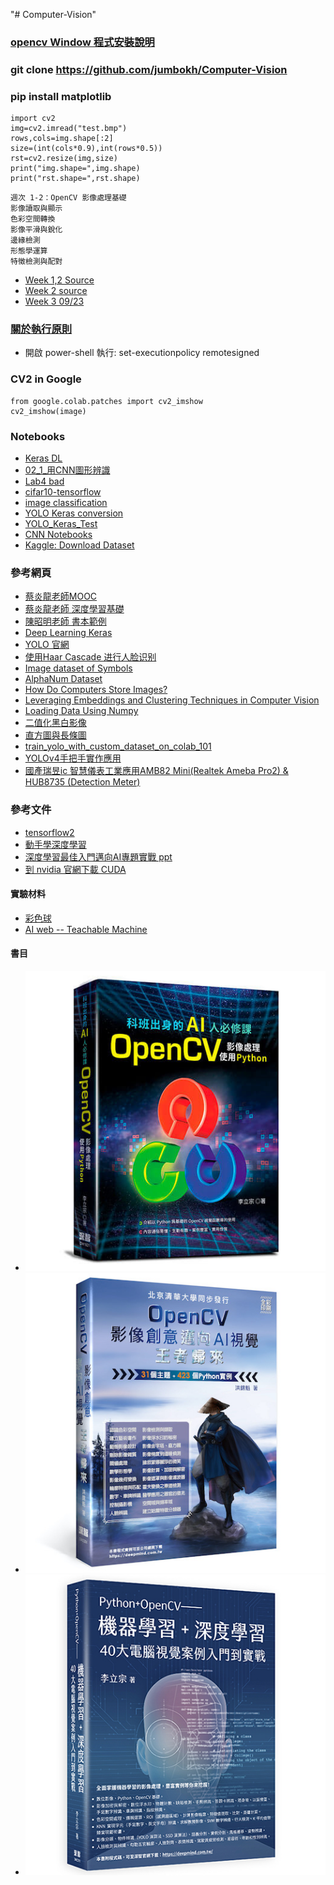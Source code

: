 "# Computer-Vision" 
### [opencv Window 程式安裝說明](https://github.com/jumbokh/Computer-Vision/blob/main/docs/opencv_windows.pdf)
### git clone https://github.com/jumbokh/Computer-Vision
### pip install matplotlib
```
import cv2
img=cv2.imread("test.bmp")
rows,cols=img.shape[:2]
size=(int(cols*0.9),int(rows*0.5))
rst=cv2.resize(img,size)
print("img.shape=",img.shape)
print("rst.shape=",rst.shape)
```
```
週次 1-2：OpenCV 影像處理基礎 
影像讀取與顯示 
色彩空間轉換 
影像平滑與銳化 
邊緣檢測 
形態學運算 
特徵檢測與配對
```
* [Week 1,2 Source](https://github.com/jumbokh/Computer-Vision/blob/main/sources/wk1-2.zip)
* [Week 2 source](https://github.com/jumbokh/Computer-Vision/blob/main/sources/0918.zip)
* [Week 3 09/23](https://github.com/jumbokh/Computer-Vision/tree/main/sources/0923)
### [關於執行原則](https://learn.microsoft.com/zh-tw/powershell/module/microsoft.powershell.core/about/about_execution_policies?view=powershell-7.3)
* 開啟 power-shell 執行: set-executionpolicy remotesigned
### CV2 in Google
```
from google.colab.patches import cv2_imshow
cv2_imshow(image)
```
### Notebooks
* [Keras DL](https://github.com/jumbokh/ML-Class/blob/main/notebooks/Ch20_Keras_DL.ipynb)
* [02_1_用CNN圖形辨識](https://github.com/jumbokh/Computer-Vision/blob/main/notebooks/02_1_%E7%94%A8CNN%E5%9C%96%E5%BD%A2%E8%BE%A8%E8%AD%98-%E9%82%84%E6%98%AFMNIST.ipynb)
* [Lab4 bad](https://github.com/jumbokh/ML-Class/blob/main/notebooks/Lab4_bad.ipynb)
* [cifar10-tensorflow](https://github.com/jumbokh/ML-Class/blob/main/notebooks/cifar10-tensorflow.ipynb)
* [image classification](https://github.com/jumbokh/csu1111-class/blob/main/computerVision/notebooks/image_classification.ipynb)
* [YOLO Keras conversion](https://github.com/jumbokh/nknu-class/blob/main/CNN/YOLO/08_05_YOLO_Keras_Conversion.ipynb)
* [YOLO_Keras_Test](https://github.com/jumbokh/nknu-class/blob/main/CNN/YOLO/08_06_YOLO_Keras_Test.ipynb)
* [CNN Notebooks](https://github.com/jumbokh/nknu-class/tree/main/CNN/notebooks)
* [Kaggle: Download Dataset](https://www.kaggle.com/code/surajdidwania/dataset-download)
### 參考網頁
* [蔡炎龍老師MOOC](https://github.com/yenlung/Deep-Learning-MOOC)
* [蔡炎龍老師 深度學習基礎](https://github.com/jumbokh/Deep-Learning-Basics)
* [陳昭明老師 書本範例](https://github.com/mc6666/DL_Book)
* [Deep Learning Keras](https://github.com/erhwenkuo/deep-learning-with-keras-notebooks)
* [YOLO 官網](https://pjreddie.com/darknet/yolo/)
* [使用Haar Cascade 进行人脸识别](https://blog.csdn.net/wutao1530663/article/details/78294349)
* [Image dataset of Symbols](https://www.kaggle.com/datasets/kentvejrupmadsen/letter-images-dataset?resource=download)
* [AlphaNum Dataset](https://www.kaggle.com/datasets/lopalp/alphanum)
* [How Do Computers Store Images?](https://www.analyticsvidhya.com/blog/2021/03/grayscale-and-rgb-format-for-storing-images/)
* [Leveraging Embeddings and Clustering Techniques in Computer Vision](https://blog.roboflow.com/embeddings-clustering-computer-vision-clip-umap/)
* [Loading Data Using Numpy](https://www.kaggle.com/code/thomasqazwsxedc/loading-data-using-numpy)
* [二值化黑白影像](https://steam.oxxostudio.tw/category/python/ai/opencv-threshold.html)
* [直方圖與長條圖](https://www.finereport.com/tw/data-analysis/how-to-make-histogram.html)
* [train_yolo_with_custom_dataset_on_colab_101](https://github.com/wallat/train_yolo_with_custom_dataset_on_colab_101/tree/master)
* [YOLOv4手把手實作應用](https://suyenting.github.io/post/yolov4-hands-on/)
* [國產瑞昱ic 智慧儀表工業應用AMB82 Mini(Realtek Ameba Pro2) & HUB8735 (Detection Meter)](https://www.youtube.com/watch?v=CABstojtbTY)
### 參考文件
* [tensorflow2](https://github.com/jumbokh/csu1111-class/blob/main/computerVision/tensorflow2.pdf)
* [動手學深度學習](https://github.com/jumbokh/csu1111-class/blob/main/computerVision/%E5%8B%95%E6%89%8B%E5%AD%B8%E6%B7%B1%E5%BA%A6%E5%AD%B8%E7%BF%92.pdf)
* [深度學習最佳入門邁向AI專題實戰 ppt](https://github.com/jumbokh/csu1111-class/blob/main/computerVision/%E6%B7%B1%E5%BA%A6%E5%AD%B8%E7%BF%92%E6%9C%80%E4%BD%B3%E5%85%A5%E9%96%80%E9%82%81%E5%90%91AI%E5%B0%88%E9%A1%8C%E5%AF%A6%E6%88%B0_%E6%95%99%E5%AD%B8%E8%B3%87%E6%BA%90_2_V1.pptx)
* [到 nvidia 官網下載 CUDA](https://developer.nvidia.com/cuda-toolkit-archive)
#### 實驗材料
* [彩色球](https://drive.google.com/drive/folders/1zDaFGZ5le9AYqT0UhLoMsCDrJJtWu6j3?usp=share_link)
* [AI web -- Teachable Machine](https://teachablemachine.withgoogle.com/)
#### 書目
* ![1921](https://github.com/jumbokh/Computer-Vision/blob/main/images/DM1921_3D_official.jpg)
* ![2201](https://github.com/jumbokh/Computer-Vision/blob/main/images/DM2201_3D-500.jpg)
* ![2311](https://github.com/jumbokh/Computer-Vision/blob/main/images/DM2311_%E7%AB%8B%E9%AB%94%E6%9B%B8_500x500.jpg)
